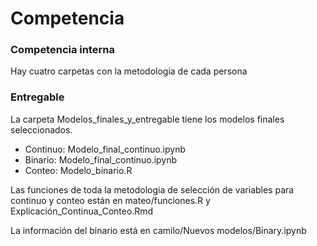 # Competencia

### Competencia interna

Hay cuatro carpetas con la metodologia de cada persona

### Entregable

La carpeta Modelos_finales_y_entregable tiene los modelos finales seleccionados.

- Continuo: Modelo_final_continuo.ipynb
- Binario: Modelo_final_continuo.ipynb
- Conteo: Modelo_binario.R

Las funciones de toda la metodologia de selección de variables para continuo y conteo están en mateo/funciones.R y Explicación_Continua_Conteo.Rmd

La información del binario está en camilo/Nuevos modelos/Binary.ipynb

